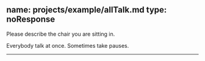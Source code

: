 name: projects/example/allTalk.md
type: noResponse
---

Please describe the chair you are sitting in.

Everybody talk at once. Sometimes take pauses.

---